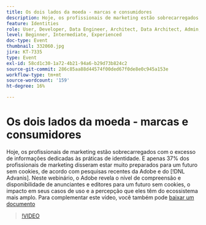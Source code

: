 ```yaml
---
title: Os dois lados da moeda - marcas e consumidores
description: Hoje, os profissionais de marketing estão sobrecarregados com o excesso de informações dedicadas às práticas de identidade. E apenas 37% dos profissionais de marketing disseram estar muito preparados para um futuro sem cookies, de acordo com pesquisas recentes da Adobe e da Advanis. Neste webinário, o Adobe revela o nível de compreensão e disponibilidade de anunciantes e editores para um futuro sem cookies, o impacto em seus casos de uso e a percepção que eles têm do ecossistema mais amplo.
feature: Identities
role: User, Developer, Data Engineer, Architect, Data Architect, Admin, Leader
level: Beginner, Intermediate, Experienced
doc-type: Event
thumbnail: 332060.jpg
jira: KT-7335
type: Event
exl-id: 58cd1c30-1a72-4b21-94a6-b29d73b824c2
source-git-commit: 286c85aa88d44574f00ded67f0de8e0c945a153e
workflow-type: tm+mt
source-wordcount: '159'
ht-degree: 16%

---
```


# Os dois lados da moeda - marcas e consumidores

Hoje, os profissionais de marketing estão sobrecarregados com o excesso de informações dedicadas às práticas de identidade. E apenas 37% dos profissionais de marketing disseram estar muito preparados para um futuro sem cookies, de acordo com pesquisas recentes da Adobe e do [!DNL Advanis]. Neste webinário, o Adobe revela o nível de compreensão e disponibilidade de anunciantes e editores para um futuro sem cookies, o impacto em seus casos de uso e a percepção que eles têm do ecossistema mais amplo. Para complementar este vídeo, você também pode [baixar um documento](assets/whitepaper-a-tale-of-two-perceptions.pdf)

>[!VIDEO](https://video.tv.adobe.com/v/332060/?learn=on&enablevpops)

